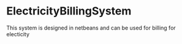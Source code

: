 # ElectricityBillingSystem
This system is designed in netbeans and can be used for billing for electicity
